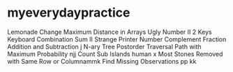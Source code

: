 # myeverydaypractice

Lemonade Change
 Maximum Distance in Arrays
Ugly Number II
 2 Keys Keyboard
Combination Sum II
Strange Printer
Number Complement
 Fraction Addition and Subtraction
 j
N-ary Tree Postorder Traversal
Path with Maximum Probability
njj
Count Sub Islands
human x
Most Stones Removed with Same Row or Columnammk
Find Missing Observations
pp
kk
